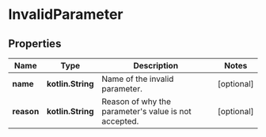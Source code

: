 
# InvalidParameter

## Properties
Name | Type | Description | Notes
------------ | ------------- | ------------- | -------------
**name** | **kotlin.String** | Name of the invalid parameter. |  [optional]
**reason** | **kotlin.String** | Reason of why the parameter&#39;s value is not accepted. |  [optional]



